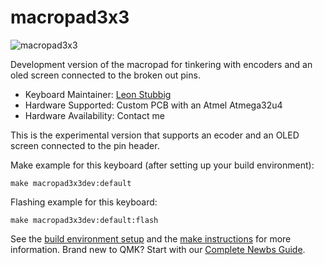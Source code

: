 # macropad3x3

![macropad3x3](https://i.redd.it/ttnrvcuf7qr51.jpg)

Development version of the macropad for tinkering with encoders and an oled screen connected to the broken out pins.

* Keyboard Maintainer: [Leon Stubbig](https://github.com/lstubbig)
* Hardware Supported: Custom PCB with an Atmel Atmega32u4
* Hardware Availability: Contact me

This is the experimental version that supports an ecoder and an OLED screen connected to the pin header.

Make example for this keyboard (after setting up your build environment):

    make macropad3x3dev:default

Flashing example for this keyboard:

    make macropad3x3dev:default:flash

See the [build environment setup](https://docs.qmk.fm/#/getting_started_build_tools) and the [make instructions](https://docs.qmk.fm/#/getting_started_make_guide) for more information. Brand new to QMK? Start with our [Complete Newbs Guide](https://docs.qmk.fm/#/newbs).
